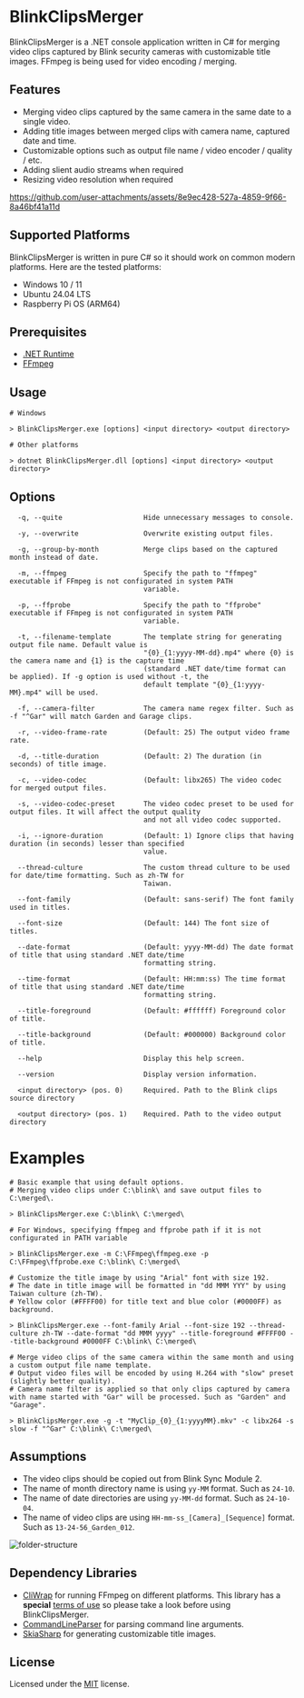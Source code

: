 ﻿# BlinkClipsMerger

BlinkClipsMerger is a .NET console application written in C# for merging video clips captured by Blink security cameras with customizable title images. FFmpeg is being used for video encoding / merging.

## Features
* Merging video clips captured by the same camera in the same date to a single video.
* Adding title images between merged clips with camera name, captured date and time.
* Customizable options such as output file name / video encoder / quality / etc.
* Adding slient audio streams when required
* Resizing video resolution when required

https://github.com/user-attachments/assets/8e9ec428-527a-4859-9f66-8a46bf41a11d

## Supported Platforms
BlinkClipsMerger is written in pure C# so it should work on common modern platforms. Here are the tested platforms:
* Windows 10 / 11
* Ubuntu 24.04 LTS
* Raspberry Pi OS (ARM64)

## Prerequisites
* [.NET Runtime](https://dotnet.microsoft.com/en-us/download/dotnet)
* [FFmpeg](https://www.ffmpeg.org/download.html)

## Usage
```
# Windows

> BlinkClipsMerger.exe [options] <input directory> <output directory>
```
```
# Other platforms

> dotnet BlinkClipsMerger.dll [options] <input directory> <output directory>
```
## Options
```
  -q, --quite                    Hide unnecessary messages to console.

  -y, --overwrite                Overwrite existing output files.

  -g, --group-by-month           Merge clips based on the captured month instead of date.

  -m, --ffmpeg                   Specify the path to "ffmpeg" executable if FFmpeg is not configurated in system PATH
                                 variable.

  -p, --ffprobe                  Specify the path to "ffprobe" executable if FFmpeg is not configurated in system PATH
                                 variable.

  -t, --filename-template        The template string for generating output file name. Default value is
                                 "{0}_{1:yyyy-MM-dd}.mp4" where {0} is the camera name and {1} is the capture time
                                 (standard .NET date/time format can be applied). If -g option is used without -t, the
                                 default template "{0}_{1:yyyy-MM}.mp4" will be used.

  -f, --camera-filter            The camera name regex filter. Such as -f "^Gar" will match Garden and Garage clips.

  -r, --video-frame-rate         (Default: 25) The output video frame rate.

  -d, --title-duration           (Default: 2) The duration (in seconds) of title image.

  -c, --video-codec              (Default: libx265) The video codec for merged output files.

  -s, --video-codec-preset       The video codec preset to be used for output files. It will affect the output quality
                                 and not all video codec supported.

  -i, --ignore-duration          (Default: 1) Ignore clips that having duration (in seconds) lesser than specified
                                 value.

  --thread-culture               The custom thread culture to be used for date/time formatting. Such as zh-TW for
                                 Taiwan.

  --font-family                  (Default: sans-serif) The font family used in titles.

  --font-size                    (Default: 144) The font size of titles.

  --date-format                  (Default: yyyy-MM-dd) The date format of title that using standard .NET date/time
                                 formatting string.

  --time-format                  (Default: HH:mm:ss) The time format of title that using standard .NET date/time
                                 formatting string.

  --title-foreground             (Default: #ffffff) Foreground color of title.

  --title-background             (Default: #000000) Background color of title.

  --help                         Display this help screen.

  --version                      Display version information.

  <input directory> (pos. 0)     Required. Path to the Blink clips source directory

  <output directory> (pos. 1)    Required. Path to the video output directory
```

# Examples
```
# Basic example that using default options.
# Merging video clips under C:\blink\ and save output files to C:\merged\.

> BlinkClipsMerger.exe C:\blink\ C:\merged\
```

```
# For Windows, specifying ffmpeg and ffprobe path if it is not configurated in PATH variable

> BlinkClipsMerger.exe -m C:\FFmpeg\ffmpeg.exe -p C:\FFmpeg\ffprobe.exe C:\blink\ C:\merged\
```

```
# Customize the title image by using "Arial" font with size 192.
# The date in title image will be formatted in "dd MMM YYY" by using Taiwan culture (zh-TW).
# Yellow color (#FFFF00) for title text and blue color (#0000FF) as background.

> BlinkClipsMerger.exe --font-family Arial --font-size 192 --thread-culture zh-TW --date-format "dd MMM yyyy" --title-foreground #FFFF00 --title-background #0000FF C:\blink\ C:\merged\
```

```
# Merge video clips of the same camera within the same month and using a custom output file name template.
# Output video files will be encoded by using H.264 with "slow" preset (slightly better quality).
# Camera name filter is applied so that only clips captured by camera with name started with "Gar" will be processed. Such as "Garden" and "Garage".

> BlinkClipsMerger.exe -g -t "MyClip_{0}_{1:yyyyMM}.mkv" -c libx264 -s slow -f "^Gar" C:\blink\ C:\merged\
```

## Assumptions
* The video clips should be copied out from Blink Sync Module 2.
* The name of month directory name is using `yy-MM` format. Such as `24-10`.
* The name of date directories are using `yy-MM-dd` format. Such as `24-10-04`.
* The name of video clips are using `HH-mm-ss_[Camera]_[Sequence]` format. Such as `13-24-56_Garden_012`.

![folder-structure](https://github.com/user-attachments/assets/c0b7522d-35d9-452b-98d1-8ae97babfe6f)

## Dependency Libraries
* [CliWrap](https://github.com/Tyrrrz/CliWrap) for running FFmpeg on different platforms. This library has a __special__ [terms of use](https://github.com/Tyrrrz/CliWrap?tab=readme-ov-file#terms-of-use) so please take a look before using BlinkClipsMerger.
* [CommandLineParser](https://github.com/commandlineparser/commandline) for parsing command line arguments.
* [SkiaSharp](https://github.com/mono/SkiaSharp) for generating customizable title images.

## License
Licensed under the [MIT](http://www.opensource.org/licenses/mit-license.php) license.
